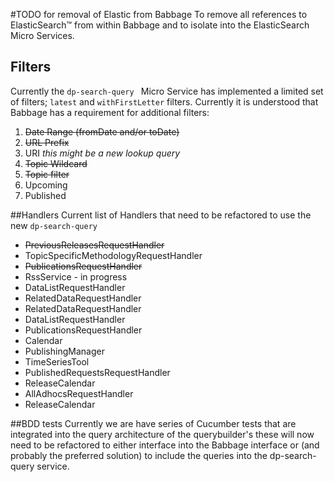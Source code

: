 #TODO for removal of Elastic from Babbage
To remove all references to ElasticSearch&trade;  from within Babbage and to isolate
into the ElasticSearch Micro Services.

## Filters
Currently the `dp-search-query ` Micro Service has implemented a limited set of filters; `latest` and `withFirstLetter` filters. Currently it is understood that Babbage has a requirement for additional filters:

1. ~~Date Range (fromDate and/or toDate)~~
2. ~~URL Prefix~~
3. URI _this might be a new lookup query_
4. ~~Topic Wildcard~~
5. ~~Topic filter~~
6. Upcoming
7. Published


##Handlers
Current list of Handlers that need to be refactored to use the new `dp-search-query`

* ~~PreviousReleasesRequestHandler~~
* TopicSpecificMethodologyRequestHandler
* ~~PublicationsRequestHandler~~
* RssService - in progress
* DataListRequestHandler
* RelatedDataRequestHandler
* RelatedDataRequestHandler
* DataListRequestHandler
* PublicationsRequestHandler
* Calendar
* PublishingManager
* TimeSeriesTool
* PublishedRequestsRequestHandler
* ReleaseCalendar
* AllAdhocsRequestHandler
* ReleaseCalendar


##BDD tests
Currently we are have series of Cucumber tests that are integrated into the query
architecture of the querybuilder's these will now need to be refactored to either interface into the Babbage interface or (and probably the preferred solution) to include the queries into the dp-search-query service.
